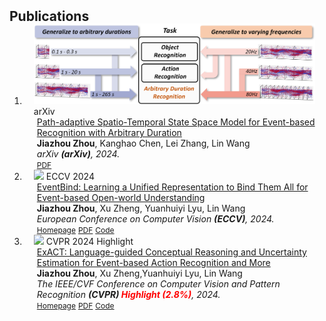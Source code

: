 <h2 id="publications" style="margin: 2px 0px -15px;">Publications</h2>

<div class="publications">
<ol class="bibliography">


<li>
<div class="pub-row">

  <div class="col-sm-3 abbr" style="position: relative;padding-right: 15px;padding-left: 15px;">
    <img src="assets/img/PAST-SSM.png" class="teaser img-fluid z-depth-1">
    <abbr class="badge">arXiv</abbr>
  </div>

  <div class="col-sm-9" style="position: relative;padding-right: 15px;padding-left: 20px;">
    <div class="title"><a href="https://arxiv.org/pdf/2409.16953">Path-adaptive Spatio-Temporal State Space Model for Event-based Recognition with Arbitrary Duration</a></div>
    <div class="author"><strong>Jiazhou Zhou</strong>, Kanghao Chen, Lei Zhang, Lin Wang</div>
    <div class="periodical"><em>arXiv <strong>(arXiv)</strong>, 2024.</em></div>
    <div class="links">
      <a href="https://arxiv.org/pdf/2409.16953" class="btn btn-sm z-depth-0" role="button" target="_blank" style="font-size:12px;">PDF</a>
    </div>
  </div>
</div>
</li>


<li>
<div class="pub-row">

  <div class="col-sm-3 abbr" style="position: relative;padding-right: 15px;padding-left: 15px;">
    <img src="assets/img/EventBind.png" class="teaser img-fluid z-depth-1">
    <abbr class="badge">ECCV 2024</abbr>
  </div>

  <div class="col-sm-9" style="position: relative;padding-right: 15px;padding-left: 20px;">
      <div class="title">  
        <a href="https://arxiv.org/pdf/2308.03135">EventBind: Learning a Unified Representation to Bind Them All for Event-based Open-world Understanding</a>  
      </div>  
      <div class="author"><strong>Jiazhou Zhou</strong>, Xu Zheng, Yuanhuiyi Lyu, Lin Wang</div>  
      <div class="periodical"><em>European Conference on Computer Vision <strong>(ECCV)</strong>, 2024.</em></div>  
      <div class="links">  
        <a href="https://vlislab22.github.io/EventBind/" class="btn btn-sm z-depth-0" role="button" target="_blank" style="font-size:12px;">Homepage</a>  
        <a href="https://arxiv.org/pdf/2308.03135.pdf" class="btn btn-sm z-depth-0" role="button" target="_blank" style="font-size:12px;">PDF</a>  
        <a href="https://github.com/jiazhou-garland/EventBind" class="btn btn-sm z-depth-0" role="button" target="_blank" style="font-size:12px;">Code</a>  
      </div>  
  </div>
</div>
</li>



<!-- 
<li>
<div class="pub-row">

  <div class="col-sm-3 abbr" style="position: relative;padding-right: 15px;padding-left: 15px;">
    <img src="assets/img/exact.png" class="teaser img-fluid z-depth-1">
    <abbr class="badge">ECCV 2024</abbr>
  </div>

  <div class="col-sm-9" style="position: relative;padding-right: 15px;padding-left: 20px;">
      <div class="title">  
        <a href="https://arxiv.org/pdf/2407.11344">Centering the Value of Every Modality: Towards Efficient and Resilient Modality-agnostic Semantic Segmentation</a>  
      </div>  
      <div class="author">Xu Zheng, Yuanhuiyi Lyu, <strong>Jiazhou Zhou</strong>, Lin Wang</div>  
      <div class="periodical"><em>European Conference on Computer Vision <strong>(ECCV)</strong>, 2024.</em></div>  
      <div class="links">  
        <a href="https://vlislab22.github.io/MAGIC/" class="btn btn-sm z-depth-0" role="button" target="_blank" style="font-size:12px;">Homepage</a>  
        <a href="https://arxiv.org/pdf/2407.11344" class="btn btn-sm z-depth-0" role="button" target="_blank" style="font-size:12px;">PDF</a>  
      </div>  
  </div>
</div>
</li>
-->




<li>
<div class="pub-row">

  <div class="col-sm-3 abbr" style="position: relative;padding-right: 15px;padding-left: 15px;">
    <img src="assets/img/exact.png" class="teaser img-fluid z-depth-1">
    <abbr class="badge">CVPR 2024 Highlight</abbr>
  </div>

  <div class="col-sm-9" style="position: relative;padding-right: 15px;padding-left: 20px;">
      <div class="title">  
        <a href="https://arxiv.org/pdf/2403.12534.pdf">ExACT: Language-guided Conceptual Reasoning and Uncertainty Estimation for Event-based Action Recognition and More</a>  
      </div>  
      <div class="author"><strong>Jiazhou Zhou</strong>, Xu Zheng,Yuanhuiyi Lyu, Lin Wang</div>  
      <div class="periodical"><em>The IEEE/CVF Conference on Computer Vision and Pattern Recognition <strong>(CVPR) <span style="color: red;">Highlight (2.8%)</span></strong>, 2024.</em></div>  
      <div class="links">  
        <a href="https://vlislab22.github.io/ExACT/" class="btn btn-sm z-depth-0" role="button" target="_blank" style="font-size:12px;">Homepage</a>  
        <a href="https://arxiv.org/pdf/2403.12534.pdf" class="btn btn-sm z-depth-0" role="button" target="_blank" style="font-size:12px;">PDF</a>  
        <a href="https://github.com/jiazhou-garland/ExACT" class="btn btn-sm z-depth-0" role="button" target="_blank" style="font-size:12px;">Code</a>  
      </div>  
  </div>
</div>
</li>


<!-- 
<li>
<div class="pub-row">

  <div class="col-sm-3 abbr" style="position: relative;padding-right: 15px;padding-left: 15px;">
    <img src="assets/img/unibind.png" class="teaser img-fluid z-depth-1">
    <abbr class="badge">CVPR 2024</abbr>
  </div>

  <div class="col-sm-9" style="position: relative;padding-right: 15px;padding-left: 20px;">
      <div class="title">  
        <a href="https://arxiv.org/pdf/2403.12532.pdf">UniBind: LLM-Augmented Unified and Balanced Representation Space to Bind Them All</a>  
      </div>  
      <div class="author">Yuanhuiyi Lyu, Xu Zheng, <strong>Jiazhou Zhou</strong>, Lin Wang</div>  
      <div class="periodical"><em>The IEEE/CVF Conference on Computer Vision and Pattern Recognition <strong>(CVPR)</strong>, 2024.</em></div>  
      <div class="links">  
        <a href="https://vlislab22.github.io/UniBind/" class="btn btn-sm z-depth-0" role="button" target="_blank" style="font-size:12px;">Homepage</a>  
        <a href="https://arxiv.org/pdf/2403.12532.pdf" class="btn btn-sm z-depth-0" role="button" target="_blank" style="font-size:12px;">PDF</a>  
        <a href="https://github.com/QC-LY/UniBind" class="btn btn-sm z-depth-0" role="button" target="_blank" style="font-size:12px;">Code</a>  
      </div>  
  </div>
</div>
</li>
--> 

<!-- 
<li>
<div class="pub-row">

  <div class="col-sm-3 abbr" style="position: relative;padding-right: 15px;padding-left: 15px;">
    <img src="assets/img/e2v.png" class="teaser img-fluid z-depth-1">
    <abbr class="badge">NeurIPS 2024</abbr>
  </div>

  <div class="col-sm-9" style="position: relative;padding-right: 15px;padding-left: 20px;">
      <div class="title">  
        <a href="https://arxiv.org/pdf/2407.05547">LaSe-E2V: Towards Language-guided Semantic-Aware Event-to-Video Reconstruction</a>  
      </div>  
    <div class="author">Kanghao Chen, Hangyu Li, <strong>Jiazhou Zhou</strong>, Zeyu Wang, Lin Wang</div>
    <div class="periodical"><em>NeurIPS 2024, the Thirty-Eighth Annual Conference on Neural Information Processing Systems.</em></div>
      <div class="links">  
        <a href="https://vlislab22.github.io/LaSe-E2V/" class="btn btn-sm z-depth-0" role="button" target="_blank" style="font-size:12px;">Homepage</a>  
        <a href="https://arxiv.org/abs/2407.05547" class="btn btn-sm z-depth-0" role="button" target="_blank" style="font-size:12px;">PDF</a>  
      </div>  
  </div>
</div>
</li>
-->

<!-- <li>
<div class="pub-row">

  <div class="col-sm-3 abbr" style="position: relative;padding-right: 15px;padding-left: 15px;">
    <img src="assets/img/EIT-1M.png" class="teaser img-fluid z-depth-1">
    <abbr class="badge">arXiv</abbr>
  </div>

  <div class="col-sm-9" style="position: relative;padding-right: 15px;padding-left: 20px;">
    <div class="title"><a href="https://arxiv.org/pdf/2407.01884">EIT-1M: One Million EEG-Image-Text Pairs for Human Visual-textual
Recognition and More</a></div>
    <div class="author">Xu Zheng, Ling Wang, Kanghao Chen, Yuanhuiyi Lyu, <strong>Jiazhou Zhou</strong>, Lin Wang</div>
    <div class="periodical"><em>arXiv <strong>(arXiv)</strong>, 2024.</em></div>
    <div class="links">
      <a href="https://arxiv.org/pdf/2407.01884" class="btn btn-sm z-depth-0" role="button" target="_blank" style="font-size:12px;">PDF</a>
    </div>
  </div>
</div>
</li> -->



<!-- <li>
<div class="pub-row">

  <div class="col-sm-3 abbr" style="position: relative;padding-right: 15px;padding-left: 15px;">
    <img src="assets/img/EIT-1M.png" class="teaser img-fluid z-depth-1">
    <abbr class="badge">arXiv</abbr>
  </div>

  <div class="col-sm-9" style="position: relative;padding-right: 15px;padding-left: 20px;">
    <div class="title"><a href="https://arxiv.org/pdf/2407.01884">EIT-1M: One Million EEG-Image-Text Pairs for Human Visual-textual
Recognition and More</a></div>
    <div class="author">Xu Zheng, Ling Wang, Kanghao Chen, Yuanhuiyi Lyu, <strong>Jiazhou Zhou</strong>, Lin Wang</div>
    <div class="periodical"><em>arXiv <strong>(arXiv)</strong>, 2024.</em></div>
    <div class="links">
      <a href="https://arxiv.org/pdf/2407.01884" class="btn btn-sm z-depth-0" role="button" target="_blank" style="font-size:12px;">PDF</a>
    </div>
  </div>
</div>
</li>
-->





<br>

</ol>
</div>

